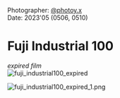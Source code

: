 Photographer: [@photoy.x](http://www.instagram.com/photoy.x>)  
Date: 2023'05 (0506, 0510)


# Fuji Industrial 100 
_expired film_  
![fuji_industrial100_expired](/../PNG/fuji_industrial100_expired/fuji_industrial100_expired_1.png "fuji_industrial100_expired")


<img src="/../PNG/fuji_industrial100_expired/fuji_industrial100_expired_1.png" alt="fuji_industrial100_expired_1.png">